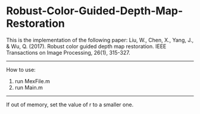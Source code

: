 # Robust-Color-Guided-Depth-Map-Restoration
This is the implementation of the following paper:
Liu, W., Chen, X., Yang, J., & Wu, Q. (2017). Robust color guided depth map restoration. IEEE Transactions on Image Processing, 26(1), 315-327.
*********************************************************
How to use:
1. run MexFile.m
2. run Main.m

*******************************
If out of memory, set the value of r to a smaller one.

